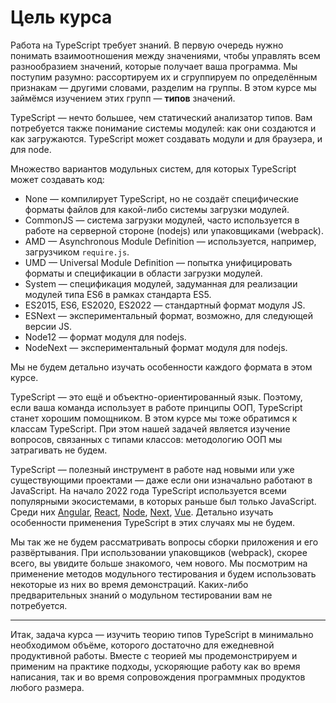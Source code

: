 # Цель курса

Работа на TypeScript требует знаний. В первую очередь нужно понимать взаимоотношения между значениями, чтобы  управлять всем разнообразием значений, которые получает ваша программа. Мы поступим разумно: рассортируем их и сгруппируем по определённым признакам — другими словами, разделим на группы. В этом курсе мы займёмся изучением этих групп — **типов** значений.

TypeScript — нечто большее, чем статический анализатор типов. Вам потребуется также понимание системы модулей: как они создаются и как загружаются. TypeScript может создавать модули и для браузера, и для node. 

Множество вариантов модульных систем, для которых TypeScript может создавать код:

* None — компилирует TypeScript, но не создаёт специфические форматы файлов для какой-либо системы загрузки модулей.
* CommonJS — система загрузки модулей, часто используется в работе на серверной стороне (nodejs) или упаковщиками (webpack).
* AMD — Asynchronous Module Definition — используется, например, загрузчиком `require.js`.
* UMD — Universal Module Definition — попытка унифицировать форматы и спецификации в области загрузки модулей.
* System — спецификация модулей, задуманная для реализации модулей типа ES6 в рамках стандарта ES5.
* ES2015, ES6, ES2020, ES2022 — стандартный формат модуля JS.
* ESNext — экспериментальный формат, возможно, для следующей версии JS.
* Node12 — формат модуля для nodejs.
* NodeNext — экспериментальный формат модуля для nodejs.

Мы не будем детально изучать особенности каждого формата в этом курсе.

TypeScript — это ещё и объектно-ориентированный язык. Поэтому, если ваша команда использует в работе принципы ООП, TypeScript станет хорошим помощником. В этом курсе мы тоже обратимся к классам TypeScript. При этом нашей задачей является изучение вопросов, связанных с типами классов: методологию ООП мы затрагивать не будем.

TypeScript — полезный инструмент в работе над новыми или уже существующими проектами — даже если они изначально работают в JavaScript. На начало 2022 года TypeScript используется всеми популярными экосистемами, в которых раньше был только JavaScript. Среди них [Angular](https://angular.io/guide/typescript-configuration), [React](https://create-react-app.dev/docs/adding-typescript/), [Node](https://nodejs.dev/learn/nodejs-with-typescript), [Next](https://nextjs.org/docs/basic-features/typescript), [Vue](https://v2.vuejs.org/v2/guide/typescript.html). Детально изучать особенности применения TypeScript в этих случаях мы не будем.

Мы так же не будем рассматривать вопросы сборки приложения и его развёртывания. При использовании упаковщиков (webpack), скорее всего, вы увидите больше знакомого, чем нового. Мы посмотрим на применение методов модульного тестирования и будем использовать некоторые из них во время демонстраций. Каких-либо предварительных знаний о модульном тестировании вам не потребуется.

***

Итак, задача курса — изучить теорию типов TypeScript в минимально необходимом объёме, которого достаточно для ежедневной продуктивной работы. Вместе с теорией мы продемонстрируем и применим на практике подходы, ускоряющие работу как во время написания, так и во время сопровождения программных продуктов любого размера.
